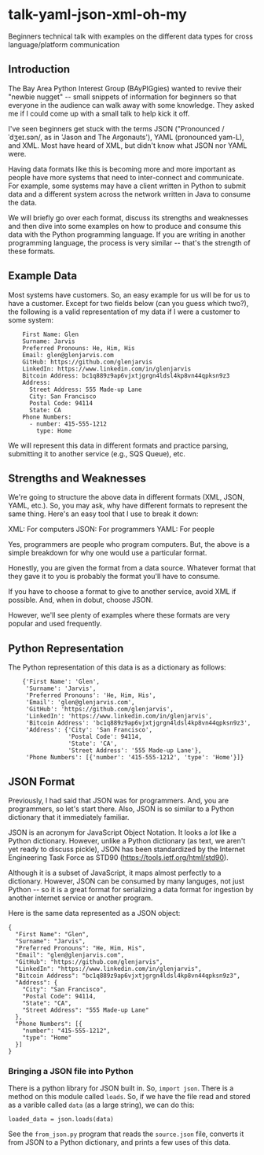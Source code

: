 # talk-yaml-json-xml-oh-my
Beginners technical talk with examples on the different data types for cross language/platform communication

## Introduction

The Bay Area Python Interest Group (BAyPIGgies) wanted to revive their "newbie
nugget" -- small snippets of information for beginners so that everyone in the
audience can walk away with some knowledge. They asked me if I could come up
with a small talk to help kick it off.

I've seen beginners get stuck with the terms JSON ("Pronounced /ˈdʒeɪ.sən/, as
in 'Jason and The Argonauts'), YAML (pronounced yam-L), and XML. Most have
heard of XML, but didn't know what JSON nor YAML were.

Having data formats like this is becoming more and more important as people
have more systems that need to inter-connect and communicate. For example, some
systems may have a client written in Python to submit data and a different
system across the network written in Java to consume the data.

We will briefly go over each format, discuss its strengths and weaknesses and
then dive into some examples on how to produce and consume this data with the
Python programming language. If you are writing in another programming
language, the process is very similar -- that's the strength of these formats.

## Example Data

Most systems have customers. So, an easy example for us will be for us to have
a customer. Except for two fields below (can you guess which two?), the
following is a valid representation of my data if I were a customer to some
system:


```
    First Name: Glen
    Surname: Jarvis
    Preferred Pronouns: He, Him, His
    Email: glen@glenjarvis.com
    GitHub: https://github.com/glenjarvis
    LinkedIn: https://www.linkedin.com/in/glenjarvis
    Bitcoin Address: bc1q889z9ap6vjxtjgrgn4ldsl4kp8vn44qpksn9z3
    Address:
      Street Address: 555 Made-up Lane
      City: San Francisco 
      Postal Code: 94114
      State: CA
    Phone Numbers:
      - number: 415-555-1212
        type: Home
```

We will represent this data in different formats and practice parsing,
submitting it to another service (e.g., SQS Queue), etc.


## Strengths and Weaknesses

We're going to structure the above data in different formats (XML, JSON, YAML,
etc.). So, you may ask, why have different formats to represent the same thing.
Here's an easy tool that I use to break it down:

XML: For computers
JSON: For programmers
YAML: For people

Yes, programmers are people who program computers. But, the above is a simple
breakdown for why one would use a particular format.

Honestly, you are given the format from a data source. Whatever format that
they gave it to you is probably the format you'll have to consume.

If you have to choose a format to give to another service, avoid XML if
possible. And, when in dobut, choose JSON.

However, we'll see plenty of examples where these formats are very popular and
used frequently.


## Python Representation 

The Python representation of this data is as a dictionary as follows:

```
    {'First Name': 'Glen',
     'Surname': 'Jarvis',
     'Preferred Pronouns': 'He, Him, His',
     'Email': 'glen@glenjarvis.com',
     'GitHub': 'https://github.com/glenjarvis',
     'LinkedIn': 'https://www.linkedin.com/in/glenjarvis',
     'Bitcoin Address': 'bc1q889z9ap6vjxtjgrgn4ldsl4kp8vn44qpksn9z3',
     'Address': {'City': 'San Francisco',
                 'Postal Code': 94114,
                 'State': 'CA',
                 'Street Address': '555 Made-up Lane'},
     'Phone Numbers': [{'number': '415-555-1212', 'type': 'Home'}]}
```

## JSON Format

Previously, I had said that JSON was for programmers. And, you are programmers,
so let's start there. Also, JSON is so similar to a Python dictionary that it
immediately familiar.

JSON is an acronym for JavaScript Object Notation. It looks a *lot* like a
Python dictionary. However, unlike a Python dictionary (as text, we aren't yet
ready to discuss pickle), JSON has been standardized by the Internet
Engineering Task Force as STD90 (https://tools.ietf.org/html/std90).

Although it is a subset of JavaScript, it maps almost perfectly to a
dictionary. However, JSON can be consumed by many languges, not just Python --
so it is a great format for serializing a data format for ingestion by another
internet service or another program.

Here is the same data represented as a JSON object:


```
{
  "First Name": "Glen",
  "Surname": "Jarvis",
  "Preferred Pronouns": "He, Him, His",
  "Email": "glen@glenjarvis.com",
  "GitHub": "https://github.com/glenjarvis",
  "LinkedIn": "https://www.linkedin.com/in/glenjarvis",
  "Bitcoin Address": "bc1q889z9ap6vjxtjgrgn4ldsl4kp8vn44qpksn9z3",
  "Address": {
    "City": "San Francisco",
    "Postal Code": 94114,
    "State": "CA",
    "Street Address": "555 Made-up Lane"
  },
  "Phone Numbers": [{
    "number": "415-555-1212",
    "type": "Home"
  }]
}
```


### Bringing a JSON file into Python

There is a python library for JSON built in. So, `import json`. There is a
method on this module called `loads`. So, if we have the file read and stored
as a varible called `data` (as a large string), we can do this:

```loaded_data = json.loads(data)```

See the `from_json.py` program that reads the `source.json` file, converts it
from JSON to a Python dictionary, and prints a few uses of this data.

